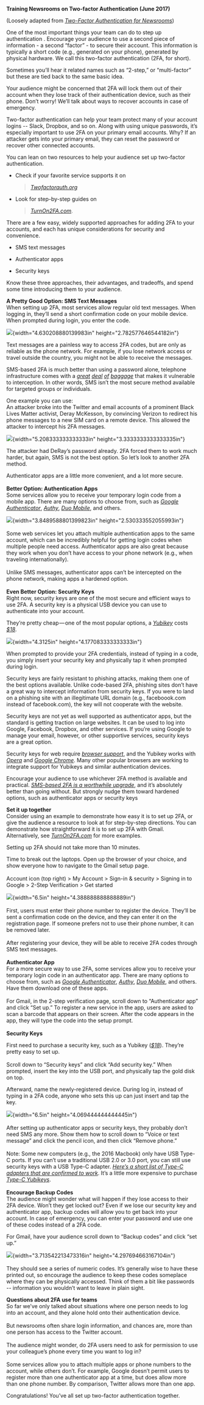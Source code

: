 **Training Newsrooms on Two-factor Authentication (June 2017)**

(Loosely adapted from [*Two-Factor Authentication for
Newsrooms*](https://source.opennews.org/articles/two-factor-authentication-newsrooms/))

One of the most important things your team can do to step up
authentication . Encourage your audience to use a second piece of
information - a second “factor” - to secure their account. This
information is typically a short code (e.g., generated on your phone),
generated by physical hardware. We call this two-factor authentication
(2FA, for short).

Sometimes you’ll hear it related names such as “2-step,” or
“multi-factor” but these are tied back to the same basic idea.

Your audience might be concerned that 2FA will lock them out of their
account when they lose track of their authentication device, such as
their phone. Don’t worry! We’ll talk about ways to recover accounts in
case of emergency.

Two-factor authentication can help your team protect many of your
account logins -- Slack, Dropbox, and so on. Along with using unique
passwords, it’s especially important to use 2FA on your primary email
accounts. Why? If an attacker gets into your primary email, they can
reset the password or recover other connected accounts.

You can lean on two resources to help your audience set up two-factor
authentication.

-   Check if your favorite service supports it on
    > [*Twofactorauth.org*](https://twofactorauth.org/)

-   Look for step-by-step guides on
    > [*TurnOn2FA.com*](https://www.turnon2fa.com/tutorials/).

There are a few easy, widely supported approaches for adding 2FA to your
accounts, and each has unique considerations for security and
convenience.

-   SMS text messages

-   Authenticator apps

-   Security keys

Know these three approaches, their advantages, and tradeoffs, and spend
some time introducing them to your audience.

**A Pretty Good Option: SMS Text Messages**\
When setting up 2FA, most services allow regular old text messages. When
logging in, they’ll send a short confirmation code on your mobile
device. When prompted during login, you enter the code.

![](media/image3.png){width="4.630208880139983in"
height="2.782577646544182in"}

Text messages are a painless way to access 2FA codes, but are only as
reliable as the phone network. For example, if you lose network access
or travel outside the country, you might not be able to receive the
messages.

SMS-based 2FA is much better than using a password alone, telephone
infrastructure comes with a
[*great*](https://citizenlab.org/2015/08/iran_two_factor_phishing/)
[*deal*](https://www.theregister.co.uk/2017/05/03/hackers_fire_up_ss7_flaw/)
[*of*](https://www.independent.co.uk/life-style/gadgets-and-tech/features/text-scams-icloud-iphone-google-android-messages-sms-security-privacy-cybercrime-a7067411.html)
[*baggage*](https://www.welivesecurity.com/2016/04/23/sms-phishing-attackers-continue-pursue-apple-users/)
that makes it vulnerable to interception. In other words, SMS isn’t the
most secure method available for targeted groups or individuals.

One example you can use:\
An attacker broke into the Twitter and email accounts of a prominent
Black Lives Matter activist, Deray McKesson, by convincing Verizon to
redirect his phone messages to a new SIM card on a remote device. This
allowed the attacker to intercept his 2FA messages.

![](media/image14.png){width="5.208333333333333in"
height="3.3333333333333335in"}

The attacker had DeRay’s password already. 2FA forced them to work much
harder, but again, SMS is not the best option. So let’s look to another
2FA method.

Authenticator apps are a little more convenient, and a lot more secure.\
\
**Better Option: Authentication Apps**\
Some services allow you to receive your temporary login code from a
mobile app. There are many options to choose from, such as [*Google
Authenticator*](https://support.google.com/accounts/answer/1066447?hl=en),
[*Authy*](https://authy.com/), [*Duo Mobile*](https://guide.duo.com/),
and others.

![](media/image5.png){width="3.8489588801399823in"
height="2.530333552055993in"}\
\
Some web services let you attach multiple authentication apps to the
same account, which can be incredibly helpful for getting login codes
when multiple people need access. Authenticator apps are also great
because they work when you don’t have access to your phone network
(e.g., when traveling internationally).\
\
Unlike SMS messages, authenticator apps can’t be intercepted on the
phone network, making apps a hardened option.\
\
**Even Better Option: Security Keys**\
Right now, security keys are one of the most secure and efficient ways
to use 2FA. A security key is a physical USB device you can use to
authenticate into your account.

They’re pretty cheap — one of the most popular options, a
[*Yubikey*](https://www.yubico.com/) costs
[*\$18*](https://www.amazon.com/Yubico-Y-123-FIDO-U2F-Security/dp/B00NLKA0D8/).

![](media/image12.gif){width="4.3125in" height="4.177083333333333in"}

When prompted to provide your 2FA credentials, instead of typing in a
code, you simply insert your security key and physically tap it when
prompted during login.

Security keys are fairly resistant to phishing attacks, making them one
of the best options available. Unlike code-based 2FA, phishing sites
don’t have a great way to intercept information from security keys. If
you were to land on a phishing site with an illegitimate URL domain
(e.g., faceboook.com instead of facebook.com), the key will not
cooperate with the website.

Security keys are not yet as well supported as authenticator apps, but
the standard is getting traction on large websites. It can be used to
log into Google, Facebook, Dropbox, and other services. If you’re using
Google to manage your email, however, or other supportive services,
security keys are a great option.

Security keys for web require [*browser
support*](https://en.wikipedia.org/wiki/Universal_2nd_Factor), and the
Yubikey works with [*Opera*](https://www.opera.com/) and [*Google
Chrome*](https://www.google.com/chrome/). Many other popular browsers
are working to integrate support for Yubikeys and similar authentication
devices.

Encourage your audience to use whichever 2FA method is available and
practical. [*SMS-based 2FA is a worthwhile
upgrade*](https://motherboard.vice.com/en_us/article/youre-probably-fine-with-sms-based-two-factor-authentication),
and it’s absolutely better than going without. But strongly nudge them
toward hardened options, such as authenticator apps or security keys

**Set it up together**\
Consider using an example to demonstrate how easy it is to set up 2FA,
or give the audience a resource to look at for step-by-step directions.
You can demonstrate how straightforward it is to set up 2FA with Gmail.
Alternatively, see
[*TurnOn2FA.com*](https://www.turnon2fa.com/tutorials/) for more
examples.

Setting up 2FA should not take more than 10 minutes.

Time to break out the laptops. Open up the browser of your choice, and
show everyone how to navigate to the Gmail setup page.\
\
Account icon (top right) > My Account > Sign-in & security >
Signing in to Google > 2-Step Verification > Get started

![](media/image13.gif){width="6.5in" height="4.388888888888889in"}\
\
First, users must enter their phone number to register the device.
They’ll be sent a confirmation code on the device, and they can enter it
on the registration page. If someone prefers not to use their phone
number, it can be removed later.\
\
After registering your device, they will be able to receive 2FA codes
through SMS text messages.\
\
**Authenticator App**\
For a more secure way to use 2FA, some services allow you to receive
your temporary login code in an authenticator app. There are many
options to choose from, such as [*Google
Authenticator*](https://support.google.com/accounts/answer/1066447?hl=en),
[*Authy*](https://authy.com/), [*Duo Mobile*](https://guide.duo.com/),
and others. Have them download one of these apps.\
\
For Gmail, in the 2-step verification page, scroll down to
“Authenticator app” and click “Set up.” To register a new service in the
app, users are asked to scan a barcode that appears on their screen.
After the code appears in the app, they will type the code into the
setup prompt.\
\
**Security Keys**

First need to purchase a security key, such as a Yubikey
([*\$18*](https://www.amazon.com/Yubico-Y-123-FIDO-U2F-Security/dp/B00NLKA0D8/)).
They’re pretty easy to set up.\
\
Scroll down to “Security keys” and click “Add security key.” When
prompted, insert the key into the USB port, and physically tap the gold
disk on top.

Afterward, name the newly-registered device. During log in, instead of
typing in a 2FA code, anyone who sets this up can just insert and tap
the key.

![](media/image10.gif){width="6.5in" height="4.069444444444445in"}\
\
After setting up authenticator apps or security keys, they probably
don’t need SMS any more. Show them how to scroll down to “Voice or text
message” and click the pencil icon, and then click “Remove phone.”\
\
Note: Some new computers (e.g., the 2016 Macbook) only have USB Type-C
ports. If you can’t use a traditional USB 2.0 or 3.0 port, you can still
use security keys with a USB Type-C adapter. [*Here’s a short list of
Type-C adapters that are confirmed to
work*](https://www.yubico.com/support/knowledge-base/categories/articles/how-do-i-use-a-yubikey-with-usb-c-adapters/).
It’s a little more expensive to purchase [*Type-C
Yubikeys*](https://www.yubico.com/product/yubikey-4-series/#yubikey-4c).\
\
**Encourage Backup Codes**\
The audience might wonder what will happen if they lose access to their
2FA device. Won’t they get locked out? Even if we lose our security key
and authenticator app, backup codes will allow you to get back into your
account. In case of emergency, you can enter your password and use one
of these codes instead of a 2FA code.

For Gmail, have your audience scroll down to “Backup codes” and click
“set up.”

![](media/image11.png){width="3.713542213473316in"
height="4.297694663167104in"}\
\
They should see a series of numeric codes. It’s generally wise to have
these printed out, so encourage the audience to keep these codes
someplace where they can be physically accessed. Think of them a bit
like passwords -- information you wouldn’t want to leave in plain sight.

**Questions about 2FA use for teams**\
So far we’ve only talked about situations where one person needs to log
into an account, and they alone hold onto their authentication device.\
\
But newsrooms often share login information, and chances are, more than
one person has access to the Twitter account.\
\
The audience might wonder, do 2FA users need to ask for permission to
use your colleague’s phone every time you want to log in?\
\
Some services allow you to attach multiple apps or phone numbers to the
account, while others don’t. For example, Google doesn’t permit users to
register more than one authenticator app at a time, but does allow more
than one phone number. By comparison, Twitter allows more than one app.

Congratulations! You’ve all set up two-factor authentication together.
